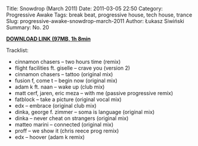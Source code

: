 Title: Snowdrop (March 2011)
Date: 2011-03-05 22:50
Category: Progressive Awake
Tags: break beat, progressive house, tech house, trance
Slug: progressive-awake-snowdrop-march-2011
Author: Łukasz Siwiński
Summary: No. 20

__[DOWNLOAD LINK (97MB, 1h 8min](# "Progressive Awake - Snowdrop (March 2011)")__

Tracklist:
* cinnamon chasers – two hours time (remix)
* flight facilities ft. giselle – crave you (version 2)
* cinnamon chasers – tattoo (original mix)
* fusion f, come t – begin now (original mix)
* adam k ft. naan – wake up (club mix)
* matt cerf, jaren, eric meza – with me (passive progressive remix)
* fatblock – take a picture (original vocal mix)
* edx – embrace (original club mix)
* dinka, george f. zimmer – soma is language (original mix)
* dinka – never cheat on strangers (original mix)
* matteo marini – connected (original mix)
* proff – we show it (chris reece prog remix)
* edx – hoover (adam k remix)